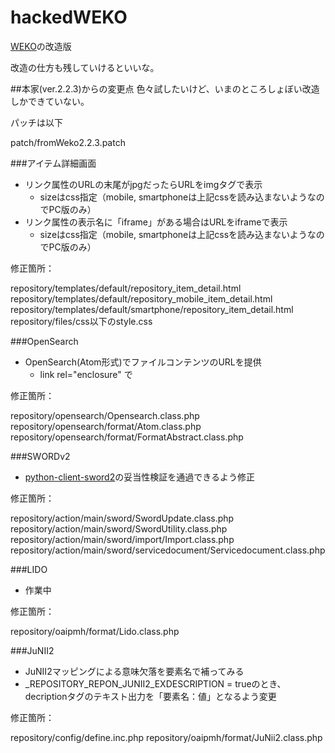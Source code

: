 hackedWEKO
==========

[WEKO](http://weko.at.nii.ac.jp/)の改造版

改造の仕方も残していけるといいな。


##本家(ver.2.2.3)からの変更点
色々試したいけど、いまのところしょぼい改造しかできていない。

パッチは以下

patch/fromWeko2.2.3.patch

###アイテム詳細画面
- リンク属性のURLの末尾がjpgだったらURLをimgタグで表示
	- sizeはcss指定（mobile, smartphoneは上記cssを読み込まないようなのでPC版のみ）
- リンク属性の表示名に「iframe」がある場合はURLをiframeで表示
	- sizeはcss指定（mobile, smartphoneは上記cssを読み込まないようなのでPC版のみ）

修正箇所：

repository/templates/default/repository\_item\_detail.html
repository/templates/default/repository\_mobile\_item\_detail.html
repository/templates/default/smartphone/repository\_item\_detail.html
repository/files/css以下のstyle.css


	
###OpenSearch
- OpenSearch(Atom形式)でファイルコンテンツのURLを提供
	- link rel="enclosure" で

修正箇所：

repository/opensearch/Opensearch.class.php
repository/opensearch/format/Atom.class.php
repository/opensearch/format/FormatAbstract.class.php

###SWORDv2
- [python-client-sword2](https://github.com/swordapp/python-client-sword2)の妥当性検証を通過できるよう修正

修正箇所：

repository/action/main/sword/SwordUpdate.class.php
repository/action/main/sword/SwordUtility.class.php
repository/action/main/sword/import/Import.class.php
repository/action/main/sword/servicedocument/Servicedocument.class.php


###LIDO

- 作業中

修正箇所：

repository/oaipmh/format/Lido.class.php

###JuNII2
- JuNII2マッピングによる意味欠落を要素名で補ってみる
- \_REPOSITORY_REPON_JUNII2_EXDESCRIPTION = trueのとき、decriptionタグのテキスト出力を「要素名：値」となるよう変更

修正箇所：

repository/config/define.inc.php
repository/oaipmh/format/JuNii2.class.php